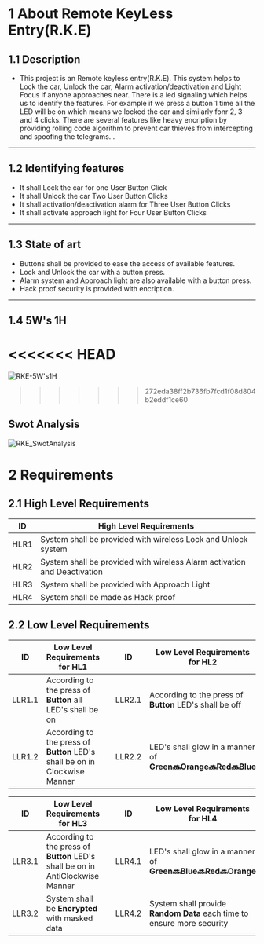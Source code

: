 # 1 About Remote KeyLess Entry(R.K.E)
## 1.1 Description
* This project is an Remote keyless entry(R.K.E). This system helps to Lock the car, Unlock the car, Alarm activation/deactivation and Light Focus if anyone approaches near. There is a led signaling which helps us to identify the features. For example if we press a button 1 time all the LED will be on which means we locked the car and similarly fonr 2, 3 and 4 clicks. There are several features like heavy encription by providing rolling code algorithm to prevent car thieves from intercepting and spoofing the telegrams. .   
---
## 1.2 Identifying features
* It shall Lock the car for one User Button Click
* It shall Unlock the car Two User Button Clicks 
* It shall activation/deactivation alarm for Three User Button Clicks 
* It shall activate approach light for Four User Button Clicks 
---
## 1.3 State of art
* Buttons shall be provided to ease the access of available features.
* Lock and Unlock the car with a button press.
* Alarm system and Approach light are also available with a button press.
* Hack proof security is provided with encription.
---
 ## 1.4 5W's 1H
<<<<<<< HEAD
=======
![RKE-5W's1H](https://user-images.githubusercontent.com/94365143/157699914-97ed74b7-4b9a-465b-a89b-c767e3b21aaa.png)

>>>>>>> 272eda38ff2b736fb7fcd1f08d804b2eddf1ce60

## Swot Analysis

![RKE_SwotAnalysis](https://user-images.githubusercontent.com/94365143/157739196-92958825-35e3-4469-b57e-ca3faf031340.png)



# 2 Requirements
## 2.1 High Level Requirements
| ID | High Level Requirements |
| -------- | -------------- |
| HLR1 | System shall be provided with wireless Lock and Unlock system |
| HLR2 | System shall be provided with wireless Alarm activation and Deactivation |
| HLR3 | System shall be provided with Approach Light |
| HLR4 | System shall be made as Hack proof |

## 2.2 Low Level Requirements

| ID | Low Level Requirements for HL1|       |ID | Low Level Requirements for HL2|
| -------- | -------------- | ---- |-------- | -------------- |
| LLR1.1 |  According to the press of __Button__ all LED's shall be on | | LLR2.1 | According to the press of __Button__  LED's shall be off  |
| LLR1.2 | According to the press of __Button__ LED's shall be on in Clockwise Manner | | LLR2.2 | LED's shall glow in a manner of __Green🔜Orange🔜Red🔜Blue__ |
     
| ID | Low Level Requirements for HL3|  |ID | Low Level Requirements for HL4|
| -------- | -------------- | ---- | -------- | -------------- |
| LLR3.1 |  According to the press of __Button__ LED's shall be on in AntiClockwise Manner | | LLR4.1 | LED's shall glow in a manner of __Green🔜Blue🔜Red🔜Orange__ |
| LLR3.2 | System shall be __Encrypted__ with masked data || LLR4.2 | System shall provide __Random Data__ each time to ensure more security |
